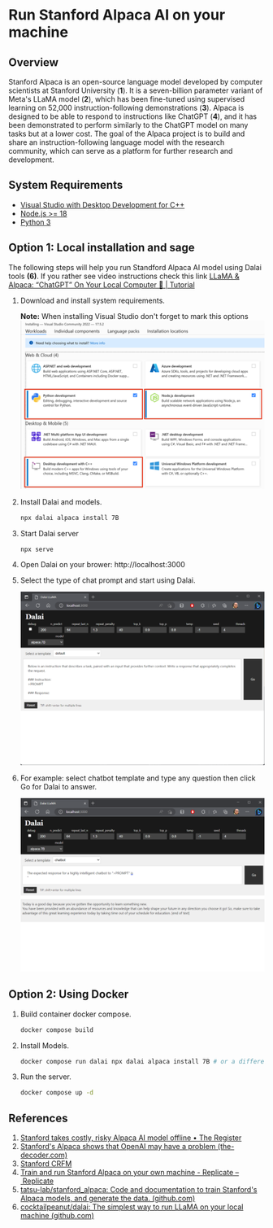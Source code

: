 # Run Stanford Alpaca AI on your machine

## Overview

Stanford Alpaca is an open-source language model developed by computer scientists at Stanford University (**1**). It is a seven-billion parameter variant of Meta's LLaMA model (**2**), which has been fine-tuned using supervised learning on 52,000 instruction-following demonstrations (**3**). Alpaca is designed to be able to respond to instructions like ChatGPT (**4**), and it has been demonstrated to perform similarly to the ChatGPT model on many tasks but at a lower cost. The goal of the Alpaca project is to build and share an instruction-following language model with the research community, which can serve as a platform for further research and development.

## System Requirements

- [Visual Studio with Desktop Development for C++](https://visualstudio.microsoft.com/downloads/)
- [Node.js >= 18](https://nodejs.org/en/download)
- [Python 3](https://www.python.org/downloads/)

## Option 1: Local installation and sage

The following steps will help you run Standford Alpaca AI model using Dalai tools **(6)**.
If you rather see video instructions check this link [LLaMA & Alpaca: “ChatGPT” On Your Local Computer 🤯 | Tutorial](https://www.youtube.com/watch?v=kT_-qUxrlOU&ab_channel=MartinThissen)

1. Download and install system requirements.

    **Note:** When installing Visual Studio don't forget to mark this options ![Visual Studio Components](./vs.png)

2. Install Dalai and models.

    ```bash
    npx dalai alpaca install 7B
    ```

3. Start Dalai server

    ```bash
    npx serve
    ```

4. Open Dalai on your brower: http://localhost:3000

5. Select the type of chat prompt and start using Dalai. 

    ![Dalai Browser](./browser-01.png)

6. For example: select chatbot template and type any question then click Go for Dalai to answer.

    ![Dalai Answer](./browser-02.png)

## Option 2: Using Docker

1. Build container docker compose.

    ```bash
    docker compose build
    ```

2. Install Models.

    ```bash
    docker compose run dalai npx dalai alpaca install 7B # or a different model
    ```

3. Run the server.

    ```bash
    docker compose up -d
    ```
## References

1. [Stanford takes costly, risky Alpaca AI model offline • The Register](https://www.theregister.com/2023/03/21/stanford_ai_alpaca_taken_offline/)
2. [Stanford's Alpaca shows that OpenAI may have a problem (the-decoder.com)](https://the-decoder.com/stanfords-alpaca-shows-that-openai-may-have-a-problem/)
3. [Stanford CRFM](https://crfm.stanford.edu/2023/03/13/alpaca.html)
4. [Train and run Stanford Alpaca on your own machine - Replicate – Replicate](https://replicate.com/blog/replicate-alpaca)
5. [tatsu-lab/stanford_alpaca: Code and documentation to train Stanford's Alpaca models, and generate the data. (github.com)](https://github.com/tatsu-lab/stanford_alpaca)
6. [cocktailpeanut/dalai: The simplest way to run LLaMA on your local machine (github.com)](https://github.com/cocktailpeanut/dalai)
